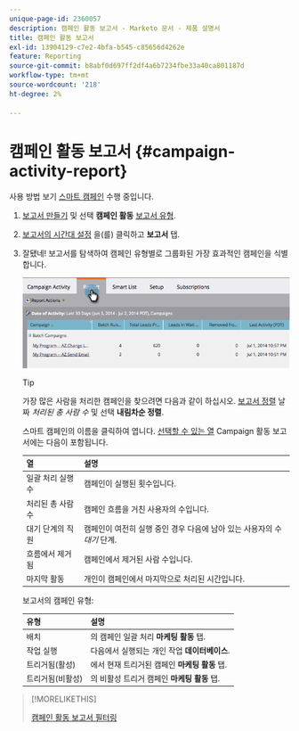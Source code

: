 ```yaml
---
unique-page-id: 2360057
description: 캠페인 활동 보고서 - Marketo 문서 - 제품 설명서
title: 캠페인 활동 보고서
exl-id: 13904129-c7e2-4bfa-b545-c85656d4262e
feature: Reporting
source-git-commit: b8abf0d697ff2df4a6b7234fbe33a40ca801187d
workflow-type: tm+mt
source-wordcount: '218'
ht-degree: 2%

---
```


# 캠페인 활동 보고서 {#campaign-activity-report}

사용 방법 보기 [스마트 캠페인](/help/marketo/product-docs/core-marketo-concepts/smart-campaigns/creating-a-smart-campaign/understanding-batch-and-trigger-smart-campaigns.md) 수행 중입니다.

1. [보고서 만들기](/help/marketo/product-docs/reporting/basic-reporting/creating-reports/create-a-report-in-a-program.md) 및 선택 **캠페인 활동** [보고서 유형](/help/marketo/product-docs/reporting/basic-reporting/report-types/report-type-overview.md).

1. [보고서의 시간대 설정](/help/marketo/product-docs/reporting/basic-reporting/editing-reports/change-a-report-time-frame.md) 을(를) 클릭하고 **보고서** 탭.

1. 잘됐네! 보고서를 탐색하여 캠페인 유형별로 그룹화된 가장 효과적인 캠페인을 식별합니다.

   ![](assets/campaign-activity-report-1.png)

   >[!TIP]
   >
   >가장 많은 사람을 처리한 캠페인을 찾으려면 다음과 같이 하십시오. [보고서 정렬](/help/marketo/product-docs/reporting/basic-reporting/editing-reports/sort-report-on-columns.md) 날짜 _처리된 총 사람 수_ 및 선택 **내림차순 정렬**.

   스마트 캠페인의 이름을 클릭하여 엽니다.  [선택할 수 있는 열](/help/marketo/product-docs/reporting/basic-reporting/editing-reports/select-report-columns.md) Campaign 활동 보고서에는 다음이 포함됩니다.

   | 열 | 설명 |
   |---|---|
   | 일괄 처리 실행 수 | 캠페인이 실행된 횟수입니다. |
   | 처리된 총 사람 수 | 캠페인 흐름을 거친 사용자의 수입니다. |
   | 대기 단계의 직원 | 캠페인이 여전히 실행 중인 경우 다음에 남아 있는 사용자의 수 *대기* 단계. |
   | 흐름에서 제거됨 | 캠페인에서 제거된 사람 수입니다. |
   | 마지막 활동 | 개인이 캠페인에서 마지막으로 처리된 시간입니다. |

   보고서의 캠페인 유형:

   | 유형 | 설명 |
   |---|---|
   | 배치 | 의 캠페인 일괄 처리 **마케팅 활동** 탭. |
   | 작업 실행 | 다음에서 실행되는 개인 작업 **데이터베이스**. |
   | 트리거됨(활성) | 에서 현재 트리거된 캠페인 **마케팅 활동** 탭. |
   | 트리거됨(비활성) | 의 비활성 트리거 캠페인 **마케팅 활동** 탭. |

>[!MORELIKETHIS]
>
>[캠페인 활동 보고서 필터링](/help/marketo/product-docs/reporting/basic-reporting/report-activity/filter-a-campaign-activity-report.md)
